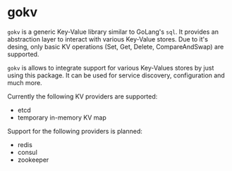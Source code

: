 # gokv

`gokv` is a generic Key-Value library similar to GoLang's `sql`. It provides an
abstraction layer to interact with various Key-Value stores. Due to it's desing,
only basic KV operations (Set, Get, Delete, CompareAndSwap) are supported.

`gokv` is allows to integrate support for various Key-Values stores by just using
this package. It can be used for service discovery, configuration and much more.

Currently the following KV providers are supported:

 - etcd
 - temporary in-memory KV map

Support for the following providers is planned:

 - redis
 - consul
 - zookeeper

